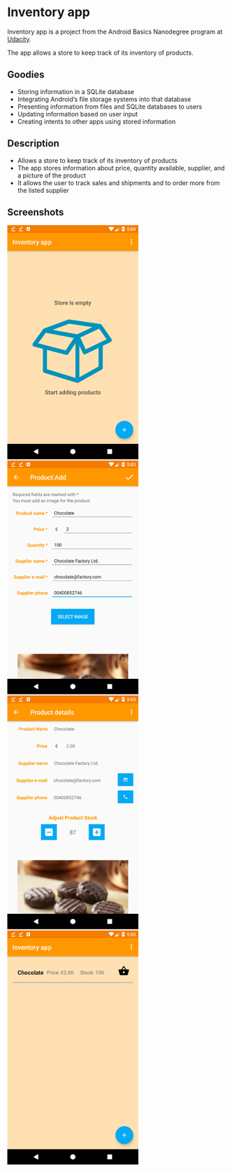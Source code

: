 <h1>Inventory app</h1>

<p>Inventory app is a project from the Android Basics Nanodegree program at <a href="https://eu.udacity.com/">Udacity</a>.</p>

<p>The app allows a store to keep track of its inventory of products.</p>

<h2>Goodies</h2>
<ul>
	<li>Storing information in a SQLite database</li>
	<li>Integrating Android’s file storage systems into that database</li>
	<li>Presenting information from files and SQLite databases to users</li>
	<li>Updating information based on user input</li>
	<li>Creating intents to other apps using stored information</li>
</ul>

<h2>Description</h2>
<ul>
	<li>Allows a store to keep track of its inventory of products</li>
	<li>The app stores information about price, quantity available, supplier, and a picture of the product</li>
	<li>It allows the user to track sales and shipments and to order more from the listed supplier</li>
</ul>

<h2>Screenshots</h2>
<p align="left">
<img src="https://github.com/AdrianManole/InventoryApp/blob/master/home%20screen.png" alt="home screen" width=300/>
<img src="https://github.com/AdrianManole/InventoryApp/blob/master/add%20product%20screen.png" alt="add a product screen" width=300/>
<img src="https://github.com/AdrianManole/InventoryApp/blob/master/product%20details%20screen.png" alt="product details screen" width=300/>
<img src="https://github.com/AdrianManole/InventoryApp/blob/master/list%20of%20products%20in%20stock.png" alt="list of products in stock" width=300/>
</p>
